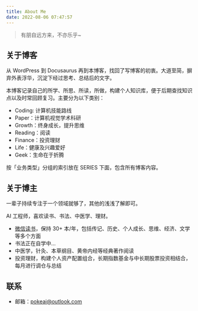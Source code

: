 ```yaml
---
title: About Me
date: 2022-08-06 07:47:57
---
```


> 有朋自远方来，不亦乐乎~

## 关于博客

从 WordPress 到 Docusaurus 再到本博客，找回了写博客的初衷。大道至简，摒弃外表浮华，沉淀下经过思考、总结后的文字。

本博客记录自己的所学、所思、所读，所做，构建个人知识库，便于后期查找知识点以及时常回顾复习。主要分为以下类别：

- Coding: 计算机技能路线
- Paper：计算机视觉学术科研
- Growth：终身成长，提升思维
- Reading：阅读
- Finance：投资理财
- Life：健康及兴趣爱好
- Geek：生命在于折腾

按「业务类型」分组的索引放在 SERIES 下面，包含所有博客内容。

## 关于博主

一辈子持续专注于一个领域就够了，其他的浅浅了解即可。

AI 工程师，喜欢读书、书法、中医学、理财。

- [微信读书](https://weread.qq.com/)，保持 30+ 本/年，包括传记、历史、个人成长、思维、经济、文学等多个方面
- 书法正在自学中...
- 中医学，针灸、本草纲目、黄帝内经等经典著作阅读
- 投资理财，构建个人资产配置组合，长期指数基金与中长期股票投资相结合，每月进行调仓与总结

## 联系

- 邮箱：pokeai@outlook.com